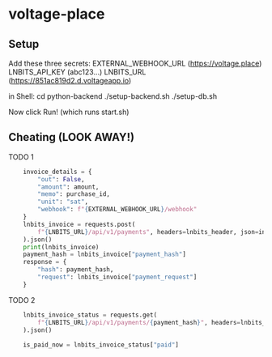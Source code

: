 # voltage-place

## Setup

Add these three secrets:
EXTERNAL_WEBHOOK_URL (https://voltage.place)
LNBITS_API_KEY (abc123...)
LNBITS_URL (https://851ac819d2.d.voltageapp.io)

in Shell:
cd python-backend
./setup-backend.sh
./setup-db.sh

Now click Run! (which runs start.sh)








## Cheating (LOOK AWAY!)

    
TODO 1
```python
    invoice_details = {
        "out": False,
        "amount": amount,
        "memo": purchase_id,
        "unit": "sat",
        "webhook": f"{EXTERNAL_WEBHOOK_URL}/webhook"
    }
    lnbits_invoice = requests.post(
        f"{LNBITS_URL}/api/v1/payments", headers=lnbits_header, json=invoice_details
    ).json()
    print(lnbits_invoice)
    payment_hash = lnbits_invoice["payment_hash"]
    response = {
        "hash": payment_hash,
        "request": lnbits_invoice["payment_request"]
    }
```


TODO 2

```python
    lnbits_invoice_status = requests.get(
        f"{LNBITS_URL}/api/v1/payments/{payment_hash}", headers=lnbits_header
    ).json()
    
    is_paid_now = lnbits_invoice_status["paid"]
```